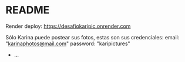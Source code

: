 # README
Render deploy: https://desafiokaripic.onrender.com

Sólo Karina puede postear sus fotos, estas son sus credenciales:
email: "karinaphotos@mail.com"
password: "karipictures"

* ...
